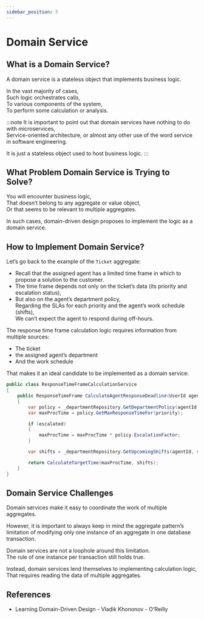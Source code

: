 ```yaml
---
sidebar_position: 5
---
```


# Domain Service

## What is a Domain Service?

A domain service is a stateless object that implements business logic.

In the vast majority of cases,  
Such logic orchestrates calls,  
To various components of the system,  
To perform some calculation or analysis.

:::note
It is important to point out that domain services have nothing to do with microservices,  
Service-oriented architecture, or almost any other use of the word service in software engineering.

It is just a stateless object used to host business logic.
:::

## What Problem Domain Service is Trying to Solve?

You will encounter business logic,  
That doesn’t belong to any aggregate or value object,  
Or that seems to be relevant to multiple aggregates.

In such cases, domain-driven design proposes to implement the logic as a domain service.

## How to Implement Domain Service?

Let’s go back to the example of the `Ticket` aggregate:

- Recall that the assigned agent has a limited time frame in which to propose a solution to the customer.
- The time frame depends not only on the ticket’s data (its priority and escalation status),
- But also on the agent’s department policy,  
  Regarding the SLAs for each priority and the agent’s work schedule (shifts),  
  We can’t expect the agent to respond during off-hours.

The response time frame calculation logic requires information from multiple sources:

- The ticket
- the assigned agent’s department
- And the work schedule

That makes it an ideal candidate to be implemented as a domain service:

```cs
public class ResponseTimeFrameCalculationService
{
    public ResponseTimeFrame CalculateAgentResponseDeadline(UserId agentId, Priority priority, bool escalated, DateTime startTime)
    {
        var policy = _departmentRepository.GetDepartmentPolicy(agentId);
        var maxProcTime = policy.GetMaxResponseTimeFor(priority);

        if (escalated)
        {
            maxProcTime = maxProcTime * policy.EscalationFactor;
        }

        var shifts = _departmentRepository.GetUpcomingShifts(agentId, startTime, startTime.Add(policy.MaxAgentResponseTime));

        return CalculateTargetTime(maxProcTime, shifts);
    }
}
```

## Domain Service Challenges

Domain services make it easy to coordinate the work of multiple aggregates.

However, it is important to always keep in mind the aggregate pattern’s limitation of modifying only one instance of an aggregate in one database transaction.

Domain services are not a loophole around this limitation.  
The rule of one instance per transaction still holds true.

Instead, domain services lend themselves to implementing calculation logic,  
That requires reading the data of multiple aggregates.

## References

- Learning Domain-Driven Design - Vladik Khononov - O'Reilly

